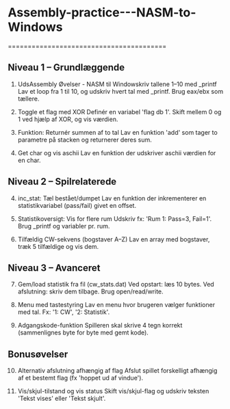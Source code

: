 # Assembly-practice---NASM-to-Windows

========================================

Niveau 1 – Grundlæggende
------------------------
1. UdsAssembly Øvelser - NASM til Windowskriv tallene 1–10 med _printf
Lav et loop fra 1 til 10, og udskriv hvert tal med _printf. Brug eax/ebx som tællere.

2. Toggle et flag med XOR
Definér en variabel 'flag db 1'. Skift mellem 0 og 1 ved hjælp af XOR, og vis værdien.

3. Funktion: Returnér summen af to tal
Lav en funktion 'add' som tager to parametre på stacken og returnerer deres sum.

4. Get char og vis aschii
Lav en funktion der udskriver aschii værdien for en char.

Niveau 2 – Spilrelaterede
-------------------------
4. inc_stat: Tæl bestået/dumpet
Lav en funktion der inkrementerer en statistikvariabel (pass/fail) givet en offset.

5. Statistikoversigt: Vis for flere rum
Udskriv fx: 'Rum 1: Pass=3, Fail=1'. Brug _printf og variabler pr. rum.

6. Tilfældig CW-sekvens (bogstaver A–Z)
Lav en array med bogstaver, træk 5 tilfældige og vis dem.


Niveau 3 – Avanceret
--------------------
7. Gem/load statistik fra fil (cw_stats.dat)
Ved opstart: læs 10 bytes. Ved afslutning: skriv dem tilbage. Brug open/read/write.

8. Menu med tastestyring
Lav en menu hvor brugeren vælger funktioner med tal. Fx: '1: CW', '2: Statistik'.

9. Adgangskode-funktion
Spilleren skal skrive 4 tegn korrekt (sammenlignes byte for byte med gemt kode).


Bonusøvelser
------------
10. Alternativ afslutning afhængig af flag
Afslut spillet forskelligt afhængig af et bestemt flag (fx 'hoppet ud af vindue').

11. Vis/skjul-tilstand og vis status
Skift vis/skjul-flag og udskriv teksten 'Tekst vises' eller 'Tekst skjult'.


